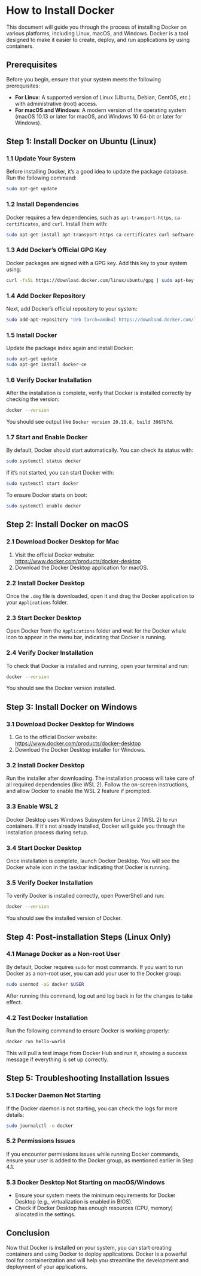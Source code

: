 # How to Install Docker

This document will guide you through the process of installing Docker on various platforms, including Linux, macOS, and Windows. Docker is a tool designed to make it easier to create, deploy, and run applications by using containers.

## Prerequisites

Before you begin, ensure that your system meets the following prerequisites:

- **For Linux**: A supported version of Linux (Ubuntu, Debian, CentOS, etc.) with administrative (root) access.
- **For macOS and Windows**: A modern version of the operating system (macOS 10.13 or later for macOS, and Windows 10 64-bit or later for Windows).

## Step 1: Install Docker on Ubuntu (Linux)

### 1.1 Update Your System
Before installing Docker, it’s a good idea to update the package database. Run the following command:

```bash
sudo apt-get update
```

### 1.2 Install Dependencies
Docker requires a few dependencies, such as `apt-transport-https`, `ca-certificates`, and `curl`. Install them with:

```bash
sudo apt-get install apt-transport-https ca-certificates curl software-properties-common
```

### 1.3 Add Docker’s Official GPG Key
Docker packages are signed with a GPG key. Add this key to your system using:

```bash
curl -fsSL https://download.docker.com/linux/ubuntu/gpg | sudo apt-key add -
```

### 1.4 Add Docker Repository
Next, add Docker’s official repository to your system:

```bash
sudo add-apt-repository "deb [arch=amd64] https://download.docker.com/linux/ubuntu $(lsb_release -cs) stable"
```

### 1.5 Install Docker
Update the package index again and install Docker:

```bash
sudo apt-get update
sudo apt-get install docker-ce
```

### 1.6 Verify Docker Installation
After the installation is complete, verify that Docker is installed correctly by checking the version:

```bash
docker --version
```

You should see output like `Docker version 20.10.8, build 3967b7d`.

### 1.7 Start and Enable Docker
By default, Docker should start automatically. You can check its status with:

```bash
sudo systemctl status docker
```

If it’s not started, you can start Docker with:

```bash
sudo systemctl start docker
```

To ensure Docker starts on boot:

```bash
sudo systemctl enable docker
```

## Step 2: Install Docker on macOS

### 2.1 Download Docker Desktop for Mac
1. Visit the official Docker website: https://www.docker.com/products/docker-desktop
2. Download the Docker Desktop application for macOS.

### 2.2 Install Docker Desktop
Once the `.dmg` file is downloaded, open it and drag the Docker application to your `Applications` folder.

### 2.3 Start Docker Desktop
Open Docker from the `Applications` folder and wait for the Docker whale icon to appear in the menu bar, indicating that Docker is running.

### 2.4 Verify Docker Installation
To check that Docker is installed and running, open your terminal and run:

```bash
docker --version
```

You should see the Docker version installed.

## Step 3: Install Docker on Windows

### 3.1 Download Docker Desktop for Windows
1. Go to the official Docker website: https://www.docker.com/products/docker-desktop
2. Download the Docker Desktop installer for Windows.

### 3.2 Install Docker Desktop
Run the installer after downloading. The installation process will take care of all required dependencies (like WSL 2). Follow the on-screen instructions, and allow Docker to enable the WSL 2 feature if prompted.

### 3.3 Enable WSL 2
Docker Desktop uses Windows Subsystem for Linux 2 (WSL 2) to run containers. If it's not already installed, Docker will guide you through the installation process during setup.

### 3.4 Start Docker Desktop
Once installation is complete, launch Docker Desktop. You will see the Docker whale icon in the taskbar indicating that Docker is running.

### 3.5 Verify Docker Installation
To verify Docker is installed correctly, open PowerShell and run:

```bash
docker --version
```

You should see the installed version of Docker.

## Step 4: Post-installation Steps (Linux Only)

### 4.1 Manage Docker as a Non-root User
By default, Docker requires `sudo` for most commands. If you want to run Docker as a non-root user, you can add your user to the Docker group:

```bash
sudo usermod -aG docker $USER
```

After running this command, log out and log back in for the changes to take effect.

### 4.2 Test Docker Installation
Run the following command to ensure Docker is working properly:

```bash
docker run hello-world
```

This will pull a test image from Docker Hub and run it, showing a success message if everything is set up correctly.

## Step 5: Troubleshooting Installation Issues

### 5.1 Docker Daemon Not Starting
If the Docker daemon is not starting, you can check the logs for more details:

```bash
sudo journalctl -u docker
```

### 5.2 Permissions Issues
If you encounter permissions issues while running Docker commands, ensure your user is added to the Docker group, as mentioned earlier in Step 4.1.

### 5.3 Docker Desktop Not Starting on macOS/Windows
- Ensure your system meets the minimum requirements for Docker Desktop (e.g., virtualization is enabled in BIOS).
- Check if Docker Desktop has enough resources (CPU, memory) allocated in the settings.

## Conclusion

Now that Docker is installed on your system, you can start creating containers and using Docker to deploy applications. Docker is a powerful tool for containerization and will help you streamline the development and deployment of your applications.
